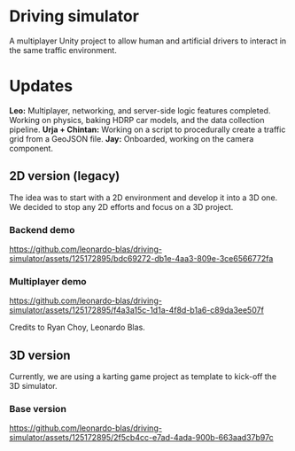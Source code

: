 # Driving simulator
A multiplayer Unity project to allow human and artificial drivers to interact in the same traffic environment.

# Updates
**Leo:** Multiplayer, networking, and server-side logic features completed. Working on physics, baking HDRP car models, and the data collection pipeline.
**Urja + Chintan:** Working on a script to procedurally create a traffic grid from a GeoJSON file.
**Jay:** Onboarded, working on the camera component.

## 2D version (legacy)
The idea was to start with a 2D environment and develop it into a 3D one. We decided to stop any 2D efforts and focus on a 3D project.

### Backend demo
https://github.com/leonardo-blas/driving-simulator/assets/125172895/bdc69272-db1e-4aa3-809e-3ce6566772fa


### Multiplayer demo
https://github.com/leonardo-blas/driving-simulator/assets/125172895/f4a3a15c-1d1a-4f8d-b1a6-c89da3ee507f

Credits to Ryan Choy, Leonardo Blas.

## 3D version
Currently, we are using a karting game project as template to kick-off the 3D simulator.

### Base version
https://github.com/leonardo-blas/driving-simulator/assets/125172895/2f5cb4cc-e7ad-4ada-900b-663aad37b97c

